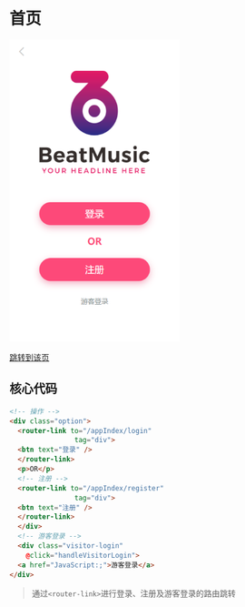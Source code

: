 # 首页 

 



<img src="./images/index.png" width="300" />

[跳转到该页](http://www.happy6year.com/#/index)

## 核心代码

```markdown
<!-- 操作 -->
<div class="option">
  <router-link to="/appIndex/login"
                tag="div">
  <btn text="登录" />
  </router-link>
  <p>OR</p>
  <!-- 注册 -->
  <router-link to="/appIndex/register"
                tag="div">
  <btn text="注册" />
  </router-link>
  </div>
  <!-- 游客登录 -->
  <div class="visitor-login"
    @click="handleVisitorLogin">
  <a href="JavaScript:;">游客登录</a>
</div>
```



> 通过`<router-link>`进行登录、注册及游客登录的路由跳转